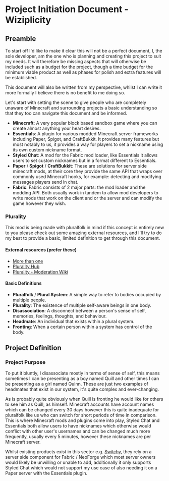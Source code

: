 # Project Initiation Document - Wiziplicity
## Preamble
To start off I'd like to make it clear this will not be a perfect document, I, the sole developer, am the one who is planning and creating this project to suit my needs.
It will therefore be missing aspects that will otherwise be included such as a budget for the project, though a time budget for the minimum viable product as well as phases for polish and extra features will be established.

This document will also be written from my perspective, whilst I can write it more formally I believe there is no benefit to me doing so.

Let's start with setting the scene to give people who are completely unaware of Minecraft and surrounding projects a basic understanding so that they too can navigate this document and be informed.

- **Minecraft**: A very popular block based sandbox game where you can create almost anything your heart desires.
- **Essentials**: A plugin for various modded Minecraft server frameworks including Paper, Spigot, and CraftBukkit. It provides many features but most notably to us, it provides a way for players to set a nickname using its own custom nickname format.
- **Styled Chat**: A mod for the Fabric mod loader, like Essentials it allows users to set custom nicknames but in a format different to Essentials.
- **Paper** / **Spigot** / **CraftBukkit**: These are solutions for server side minecraft mods, at their core they provide the same API that wraps over commonly used Minecraft hooks, for example: detecting and modifying messages players send in chat.
- **Fabric**: Fabric consists of 2 major parts: the mod loader and the modding API. Both usually work in tandem to allow mod developers to write mods that work on the client and or the server and can modify the game however they wish.

### Plurality
This mod is being made with pluralfolk in mind if this concept is entirely new to you please check out some amazing external resources, and I'll try to do my best to provide a basic, limited definition to get through this document.

#### External resources (prefer these)
- [More than one](https://morethanone.info/)
- [Plurality Hub](https://plurality-hub.carrd.co/)
- [Plurality - Moderation Wiki](https://moderation.wiki/a/plurality)

#### Basic Definitions
- **Pluralfolk** / **Plural System**: A simple way to refer to bodies occupied by multiple people.
- **Plurality**: The existence of multiple self-aware beings in one body.
- **Disassociation**: A disconnect between a person's sense of self, memories, feelings, thoughts, and behaviour.
- **Headmate**: An individual that exists within a plural system.
- **Fronting**: When a certain person within a system has control of the body.

## Project Definition

### Project Purpose
To put it bluntly, I disassociate mostly in terms of sense of self, this means sometimes I can be presenting as a boy named Quill and other times I can be presenting as a girl named Quinn. These are just two examples of headmates that exist in our system, it's quite complex and ever-changing.

As is probably quite obviously when Quill is fronting he would like for others to see him as Quill, as himself. Minecraft accounts have account names which can be changed every 30 days however this is quite inadequate for pluralfolk like us who can switch for short periods of time in comparison. This is where Minecraft mods and plugins come into play, Styled Chat and Essentials both allow users to have nicknames which otherwise would conflict with other user's usernames and can be changed much more frequently, usually every 5 minutes, however these nicknames are per Minecraft server.

Whilst existing products exist in this sector e.g. [Switchy](https://modrinth.com/mod/switchy), they rely on a server side component for Fabric / NeoForge which most server owners would likely be unwilling or unable to add, additionally it only supports Styled Chat which would not support my use case of also needing it on a Paper server with the Essentials plugin.
